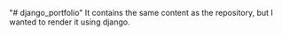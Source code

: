 "# django_portfolio" 
It contains the same content as the repository, but I wanted to render it using django.
